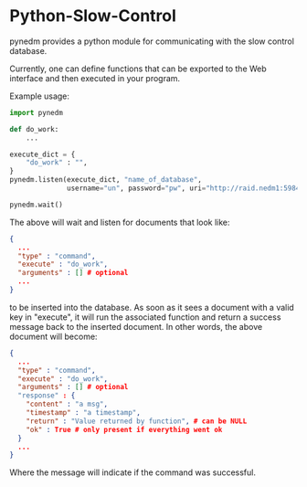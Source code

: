 Python-Slow-Control
===================

pynedm provides a python module for communicating with the slow control
database.

Currently, one can define functions that can be exported to the Web interface
and then executed in your program.  

Example usage:

```python
import pynedm

def do_work:
    ...

execute_dict = {
    "do_work" : "",
}
pynedm.listen(execute_dict, "name_of_database", 
              username="un", password="pw", uri="http://raid.nedm1:5984")  

pynedm.wait()

```

The above will wait and listen for documents that look like: 

```json 
{
  ...
  "type" : "command",
  "execute" : "do_work",
  "arguments" : [] # optional
  ...
}
```
to be inserted into the database.  As soon as it sees a document with a
valid key in "execute", it will run the associated function and return a
success message back to the inserted document.  In other words, the above
document will become:

```json 
{
  ...
  "type" : "command",
  "execute" : "do_work",
  "arguments" : [] # optional
  "response" : {
    "content" : "a msg",
    "timestamp" : "a timestamp",
    "return" : "Value returned by function", # can be NULL
    "ok" : True # only present if everything went ok
  }
  ...
}
```

Where the message will indicate if the command was successful.


